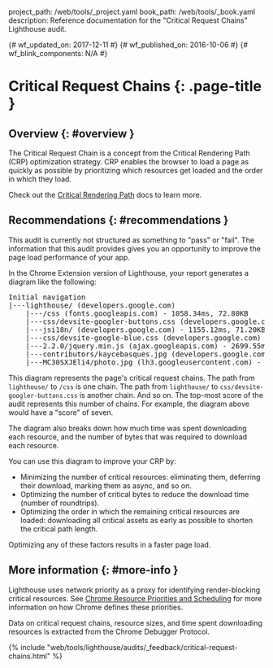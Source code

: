 project_path: /web/tools/_project.yaml
book_path: /web/tools/_book.yaml
description: Reference documentation for the "Critical Request Chains" Lighthouse audit.

{# wf_updated_on: 2017-12-11 #}
{# wf_published_on: 2016-10-06 #}
{# wf_blink_components: N/A #}

# Critical Request Chains  {: .page-title }

## Overview {: #overview }

The Critical Request Chain is a concept from the Critical Rendering Path (CRP)
optimization strategy. CRP enables the browser to load a page as quickly as
possible by prioritizing which resources get loaded and the order in which
they load.

Check out the [Critical Rendering
Path](/web/fundamentals/performance/critical-rendering-path/) docs to learn
more.

## Recommendations {: #recommendations }

This audit is currently not structured as something to "pass" or "fail". The
information that this audit provides gives you an opportunity to improve
the page load performance of your app.

In the Chrome Extension version of Lighthouse, your report generates a diagram
like the following:

<pre>
Initial navigation
|---lighthouse/ (developers.google.com)
    |---/css (fonts.googleapis.com) - 1058.34ms, 72.80KB
    |---css/devsite-googler-buttons.css (developers.google.com) - 1147.25ms, 70.77KB
    |---jsi18n/ (developers.google.com) - 1155.12ms, 71.20KB
    |---css/devsite-google-blue.css (developers.google.com) - 2034.57ms, 85.83KB
    |---2.2.0/jquery.min.js (ajax.googleapis.com) - 2699.55ms, 99.92KB
    |---contributors/kaycebasques.jpg (developers.google.com) - 2841.54ms, 84.74KB
    |---MC30SXJEli4/photo.jpg (lh3.googleusercontent.com) - 3200.39ms, 73.59KB
</pre>

This diagram represents the page's critical request chains. The path from
`lighthouse/` to `/css` is one chain. The path from `lighthouse/` to
`css/devsite-googler-buttons.css` is another chain. And so on. The top-most
score of the audit represents this number of chains. For example, the diagram
above would have a "score" of seven.

The diagram also breaks down how much time was spent downloading each
resource, and the number of bytes that was required to download each resource.

You can use this diagram to improve your CRP by:

* Minimizing the number of critical resources: eliminating them, deferring
  their download, marking them as async, and so on.
* Optimizing the number of critical bytes to reduce the download time (number
  of roundtrips).
* Optimizing the order in which the remaining critical resources are loaded:
  downloading all critical assets as early as possible to shorten the critical
  path length.

Optimizing any of these factors results in a faster page load.

## More information {: #more-info }

Lighthouse uses network priority as a proxy for identifying render-blocking
critical resources. See [Chrome Resource Priorities and
Scheduling](https://docs.google.com/document/d/1bCDuq9H1ih9iNjgzyAL0gpwNFiEP4TZS-YLRp_RuMlc)
for more information on how Chrome defines these priorities.

Data on critical request chains, resource sizes, and time spent downloading
resources is extracted from the Chrome Debugger Protocol.


{% include "web/tools/lighthouse/audits/_feedback/critical-request-chains.html" %}
